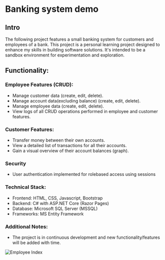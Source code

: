 # Banking system demo
## Intro
The following project features a small banking system for customers and employees of a bank. 
This project is a personal learning project designed to enhance my skills in building software solutions. It's intended to be a sandbox environment for experimentation and exploration.
## Functionality:
### Employee Features (CRUD):
  - Manage customer data (create, edit, delete).
  - Manage account data(excluding balance) (create, edit, delete).
  - Manage employee data (create, edit, delete).
  - View logs of all CRUD operations performed in employee and customer features.
### Customer Features:
  - Transfer money between their own accounts.
  - View a detailed list of transactions for all their accounts.
  - Gain a visual overview of their account balances (graph).
### Security
  - User authentication implemented for rolebased access using sessions
### Technical Stack:
  - Frontend: HTML, CSS, Javascript, Bootstrap
  - Backend: C# with ASP.NET Core (Razor Pages)
  - Database: Microsoft SQL Server (MSSQL)
  - Frameworks: MS Entity Framework

### Additional Notes:
  - The project is in continuous development and new functionality/features will be added with time. 

![Employee Index](https://github.com/user-attachments/assets/6bf9a4b2-c175-4078-8b39-31244b71e627)
